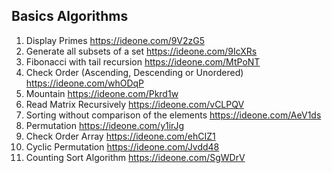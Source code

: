 Basics Algorithms
------------------

1. Display Primes https://ideone.com/9V2zG5
2. Generate all subsets of a set https://ideone.com/9IcXRs
3. Fibonacci with tail recursion https://ideone.com/MtPoNT
4. Check Order (Ascending, Descending or Unordered) https://ideone.com/whODqP
5. Mountain https://ideone.com/Pkrd1w
6. Read Matrix Recursively https://ideone.com/vCLPQV
7. Sorting without comparison of the elements https://ideone.com/AeV1ds
8. Permutation https://ideone.com/y1irJg
9. Check Order Array https://ideone.com/ehCIZ1
10. Cyclic Permutation https://ideone.com/Jvdd48
11. Counting Sort Algorithm https://ideone.com/SgWDrV
